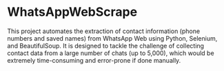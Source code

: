 # WhatsAppWebScrape
This project automates the extraction of contact information (phone numbers and saved names) from WhatsApp Web using Python, Selenium, and BeautifulSoup. It is designed to tackle the challenge of collecting contact data from a large number of chats (up to 5,000), which would be extremely time-consuming and error-prone if done manually.
